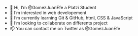 - 👋 Hi, I’m @GomezJuanEfe a Platzi Student
- 👀 I’m interested in web developement
- 🌱 I’m currently learning Git & GitHub, html, CSS & JavaScript
- 💞️ I’m looking to collaborate on differents project
- 📫 You can contact me on Twitter as @GomezJuanEfe

<!---
GomezJuanEfe/GomezJuanEfe is a ✨ special ✨ repository because its `README.md` (this file) appears on your GitHub profile.
You can click the Preview link to take a look at your changes.
--->
